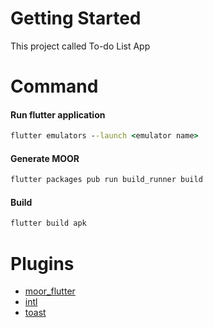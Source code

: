 # Getting Started

This project called To-do List App

# Command

#### Run flutter application
```bat
flutter emulators --launch <emulator name>
````
#### Generate MOOR
```bat
flutter packages pub run build_runner build
```
#### Build
```bat
flutter build apk
```

# Plugins

- [moor_flutter](https://pub.dev/packages/moor_flutter)
- [intl](https://pub.dev/packages/intl)
- [toast](https://pub.dev/packages/toast)
